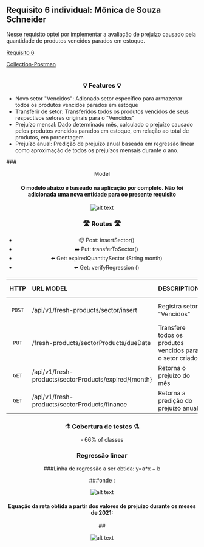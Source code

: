 ## Requisito 6 individual: Mônica de Souza Schneider

Nesse requisito optei por implementar a avaliação de prejuízo causado pela quantidade de produtos vencidos parados em estoque.

[Requisito 6](https://docs.google.com/document/d/1FWNm0zGHImoh-YvxqscE2r6UQKhIih1e/edit?usp=sharing&ouid=104577740136334641024&rtpof=true&sd=true) 

[Collection-Postman](https://www.getpostman.com/collections/3e29628f42dc6dc8d81c)

``` 

```
### <center> 💡 Features 💡</center>
- Novo setor "Vencidos": Adionado setor específico para armazenar todos os produtos vencidos parados em estoque
- Transferir de setor: Transferidos todos os produtos vencidos de seus respectivos setores originais para o "Vencidos"
- Prejuízo mensal: Dado determinado mês, calculado o prejuízo causado pelos produtos vencidos parados em estoque, em relação ao total de produtos, em porcentagem
- Prejuízo anual: Predição de prejuízo anual baseada em regressão linear como aproximação de todos os prejuízos mensais durante o ano.

###<center> Model <center>
#### <center> O modelo abaixo é baseado na aplicação por completo. Não foi adicionada uma nova entidade para oo presente requisito <center>
![alt text](https://cdn.discordapp.com/attachments/994271189616840765/1009214070374797312/modelDesafio3.png)

### <center> 🛣️ Routes 🛣️</center>
 
-  📪 Post: insertSector()
-  ➡️ Put: transferToSector()
-  ⬅️ Get: expiredQuantitySector (String month)
-  ⬅️ Get: verifyRegression ()

|  HTTP  | URL MODEL                                | DESCRIPTION                                                                     |    US-CODE     |
|:------:|:-----------------------------------------|:--------------------------------------------------------------------------------|:--------------:|
| `POST` | /api/v1/fresh-products/sector/insert     | Registra setor "Vencidos"        | ml-e-wallet-06 |
| `PUT`  | /fresh-products/sectorProducts/dueDate   | Transfere todos os produtos vencidos para o setor criado          | ml-e-wallet-06 |
| `GET`  | /api/v1/fresh-products/sectorProducts/expired/{month}    | Retorna o prejuízo do mês        | ml-e-wallet-06 |
| `GET`  | /api/v1/fresh-products/sectorProducts/finance | Retorna a predição do prejuízo anual                                            | ml-e-wallet-06 |



### <center>⚗️ Cobertura de testes ⚗️ </center>
<center> - 66% of classes </center>

### <center> Regressão linear </center>
###Linha de regressão a ser obtida: y=a*x + b

###onde :<center> ![alt text](https://cdn.discordapp.com/attachments/994271189616840765/1009217106258182154/Captura_de_Tela_2022-08-16_as_18.43.21.png) <center>

#### <center> Equação da reta obtida a partir dos valores de prejuízo durante os meses de 2021: #### 


##<center> ![alt text](https://cdn.discordapp.com/attachments/994271189616840765/1009423976998641744/WhatsApp_Image_2022-08-17_at_08.13.35.jpeg) <center>
